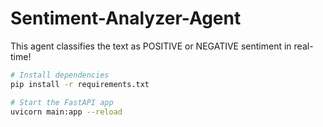 # Sentiment-Analyzer-Agent
This agent classifies the text as POSITIVE or NEGATIVE sentiment in real-time!
```bash
# Install dependencies
pip install -r requirements.txt

# Start the FastAPI app
uvicorn main:app --reload

